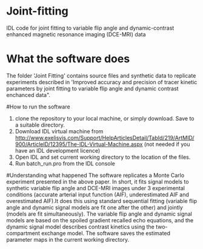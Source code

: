# Joint-fitting
IDL code for joint fitting to variable flip angle and dynamic-contrast enhanced magnetic resonance imaging (DCE-MRI) data
# What the software does
The folder 'Joint Fitting' contains source files and synthetic data to replicate experiments described in 'Improved accuracy and precision of tracer kinetic parameters by joint fitting to variable flip angle and dynamic contrast enchanced data".

#How to run the software
1. clone the repository to your local machine, or simply download. Save to a suitable directory.
2. Download IDL virtual machine from http://www.exelisvis.com/Support/HelpArticlesDetail/TabId/219/ArtMID/900/ArticleID/12395/The-IDL-Virtual-Machine.aspx (not needed if you have an IDL development licence)
2. Open IDL and set current working directory to the location of the files.
3. Run batch_run.pro from the IDL console


#Understanding what happened
The software replicates a Monte Carlo experiment presented in the above paper. In short, it fits signal models to synthetic variable flip angle and DCE-MRI images under 3 experimental conditions (accurate arterial input function (AIF), underestimated AIF and overestimated AIF).It does this using standard sequential fitting (variable flip angle and dynamic signal models are fit one after the other) and jointly (models are fit simultaneously). The variable flip angle and dynamic signal models are based on the spoiled gradient recalled echo equations, and the dynamic signal model describes contrast kinetics using the two-compartment exchange model. The software saves the estimated parameter maps in the current working directory.   




